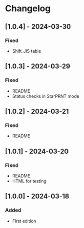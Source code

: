 # Changelog

## [1.0.4] - 2024-03-30
### Fixed
- Shift_JIS table

## [1.0.3] - 2024-03-29
### Fixed
- README
- Status checks in StarPRNT mode

## [1.0.2] - 2024-03-21
### Fixed
- README

## [1.0.1] - 2024-03-20
### Fixed
- README
- HTML for testing

## [1.0.0] - 2024-03-18
### Added
- First edition

